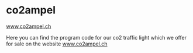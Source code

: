 # co2ampel
www.co2ampel.ch

Here you can find the program code for our co2 traffic light which we offer for sale on the website www.co2ampel.ch

